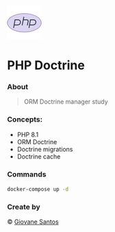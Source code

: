 <img src="./php.png" width="80" height="80" alt="logo">

# PHP Doctrine

### About

> ORM Doctrine manager study

### Concepts:

- PHP 8.1
- ORM Doctrine
- Doctrine migrations
- Doctrine cache

### Commands

```bash
docker-compose up -d
```

### Create by
© [Giovane Santos](https://giovanesantossilva.github.io/)
